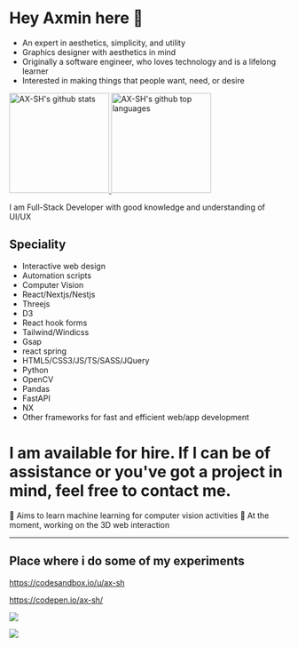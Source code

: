 # Hey Axmin here 👋 


- An expert in aesthetics, simplicity, and utility
- Graphics designer with aesthetics in mind
- Originally a software engineer, who loves technology and is a lifelong learner
- Interested in making things that people want, need, or desire


<!-- - Software Engineer by trade -->
<!-- - Technoholic and a life long learner by nature -->



<a href="https://github.com/ax-sh">
  <img height="180em" src="https://github-readme-stats.vercel.app/api?username=ax-sh&show_icons=true&theme=merko&count_private=true" alt="AX-SH's github stats" />
  <img height="180em" src="https://github-readme-stats.vercel.app/api/top-langs/?username=ax-sh&theme=merko&layout=compact" alt="AX-SH's github top languages" />
</a>
<!--
self taught
**ax-sh/ax-sh** is a ✨ _special_ ✨ repository because its `README.md` (this file) appears on your GitHub profile.
I've got experience with frameworks like React, TailwindCSS, Flask and few others that I enjoy.
Here are some ideas to get you started:
I like to work on interesting projects and solve problems people are facing, and have also created a few other projects on my github. 
- 🔭 I’m currently working on ...
- 🌱 I’m currently learning ...
- 👯 I’m looking to collaborate on ...
- 🤔 I’m looking for help with ...
- 💬 Ask me about ...
- 📫 How to reach me: ...
- 😄 Pronouns: ...
- ⚡ Fun fact: ....
-->

I am Full-Stack Developer with good knowledge and understanding of UI/UX 
<!-- Specialty -->
## Speciality 
- Interactive web design
- Automation scripts
- Computer Vision
- React/Nextjs/Nestjs
- Threejs
- D3
- React hook forms
- Tailwind/Windicss
- Gsap
- react spring
- HTML5/CSS3/JS/TS/SASS/JQuery
- Python
- OpenCV
- Pandas
- FastAPI
- NX
- Other frameworks for fast and efficient web/app development

# I am available for hire. If I can be of assistance or you've got a project in mind, feel free to contact me. 

🌱 Aims to learn machine learning for computer vision activities
🔭 At the moment, working on the 3D web interaction

<!-- https://www.behance.net/axminshrestha -->
---

## Place where i do some of my experiments

 https://codesandbox.io/u/ax-sh
 
 https://codepen.io/ax-sh/
 
 ![](https://komarev.com/ghpvc/?username=ax-sh)
 
 ![](https://bit.ly/3i1g9F4)
